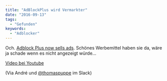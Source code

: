 ```yaml
---
title: "AdBlockPlus wird Vermarkter"
date: "2016-09-13"
tags:
  - "Gefunden"
keywords:
  - "Adblocker"
---
```


Och. [Adblock Plus now sells ads](http://www.theverge.com/2016/9/13/12890050/adblock-plus-now-sells-ads). Schönes Werbemittel haben sie da, wäre ja schade wenn es nicht angezeigt würde…

<a href="https://www.youtube.com/watch?v=cNZKUozrBl4">Video bei Youtube</a>

(Via André und [@thomaspuppe](https://twitter.com/thomaspuppe) im Slack)
